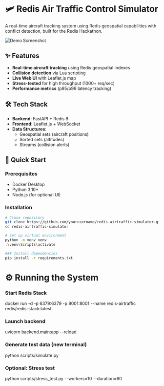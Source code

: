 # 🛩️ Redis Air Traffic Control Simulator

A real-time aircraft tracking system using Redis geospatial capabilities with conflict detection, built for the Redis Hackathon.

![Demo Screenshot](demo.gif)

## ✨ Features

- **Real-time aircraft tracking** using Redis geospatial indexes
- **Collision detection** via Lua scripting
- **Live Web UI** with Leaflet.js map
- **Stress-tested** for high throughput (1000+ req/sec)
- **Performance metrics** (p95/p99 latency tracking)

## 🛠️ Tech Stack

- **Backend**: FastAPI + Redis 8
- **Frontend**: Leaflet.js + WebSocket
- **Data Structures**:
  - Geospatial sets (aircraft positions)
  - Sorted sets (altitudes)
  - Streams (collision alerts)

## 🚀 Quick Start

### Prerequisites
- Docker Desktop
- Python 3.10+
- Node.js (for optional UI)

### Installation
```bash
# Clone repository
git clone https://github.com/yourusername/redis-airtraffic-simulator.git
cd redis-airtraffic-simulator

# Set up virtual environment
python -m venv venv
.\venv\Scripts\activate

### Install dependencies
pip install -r requirements.txt
```
# ⚙️ Running the System
### Start Redis Stack
docker run -d -p 6379:6379 -p 8001:8001 --name redis-airtraffic redis/redis-stack:latest

### Launch backend
uvicorn backend.main:app --reload

### Generate test data (new terminal)
python scripts/simulate.py

### Optional: Stress test
python scripts/stress_test.py --workers=10 --duration=60